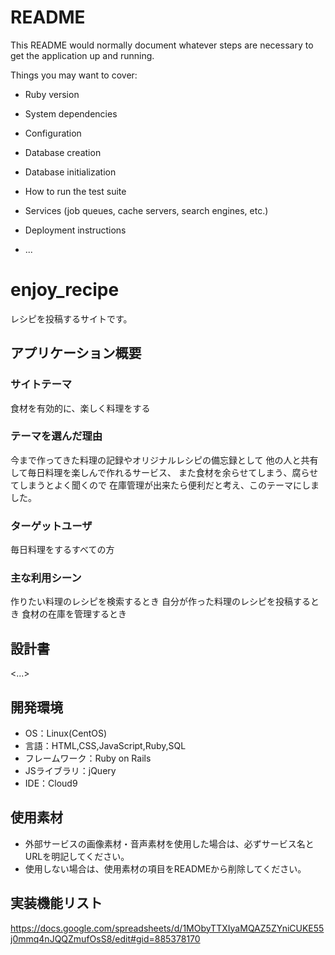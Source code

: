 # README

This README would normally document whatever steps are necessary to get the
application up and running.

Things you may want to cover:

* Ruby version

* System dependencies

* Configuration

* Database creation

* Database initialization

* How to run the test suite

* Services (job queues, cache servers, search engines, etc.)

* Deployment instructions

* ...

# enjoy_recipe
レシピを投稿するサイトです。


## アプリケーション概要
### サイトテーマ
食材を有効的に、楽しく料理をする

### テーマを選んだ理由
今まで作ってきた料理の記録やオリジナルレシピの備忘録として
他の人と共有して毎日料理を楽しんで作れるサービス、
また食材を余らせてしまう、腐らせてしまうとよく聞くので
在庫管理が出来たら便利だと考え、このテーマにしました。

### ターゲットユーザ
毎日料理をするすべての方

### 主な利用シーン
作りたい料理のレシピを検索するとき
自分が作った料理のレシピを投稿するとき
食材の在庫を管理するとき

## 設計書
<...>

## 開発環境
- OS：Linux(CentOS)
- 言語：HTML,CSS,JavaScript,Ruby,SQL
- フレームワーク：Ruby on Rails
- JSライブラリ：jQuery
- IDE：Cloud9

## 使用素材
- 外部サービスの画像素材・音声素材を使用した場合は、必ずサービス名とURLを明記してください。
- 使用しない場合は、使用素材の項目をREADMEから削除してください。


## 実装機能リスト
https://docs.google.com/spreadsheets/d/1MObyTTXIyaMQAZ5ZYniCUKE55j0mmq4nJQQZmufOsS8/edit#gid=885378170